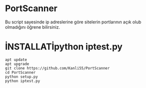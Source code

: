 # PortScanner
Bu script sayesinde ip adreslerine göre sitelerin portlarının açık olub olmadığını öğrene bilirsiniz.

# İNSTALLATİpython iptest.py

```shell script
apt update
apt upgrade
git clone https://github.com/Kanli55/PortScanner
cd PortScanner
python setup.py
python iptest.py
```

